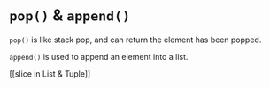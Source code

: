 # `pop()` & `append()`

`pop()` is like stack pop, and can return the element has been popped.

`append()` is used to append an element into a list.


[[slice in List & Tuple]]

